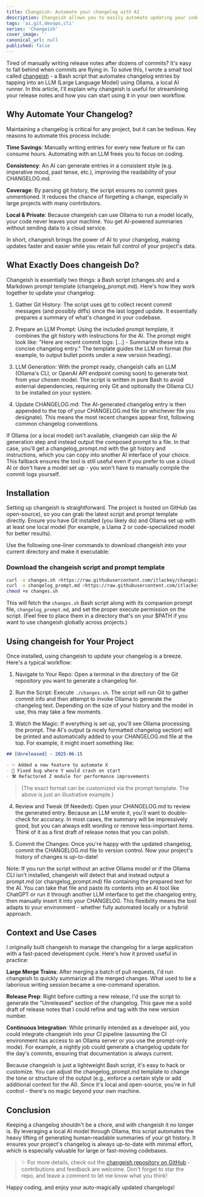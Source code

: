 ```yaml
---
title: Changeish: Automate your changelog with AI
description: Changeish allows you to easily automate updating your code's change log.
tags: 'ai,git,devops,cli'
series: 'Changeish'
cover_image: ''
canonical_url: null
published: false
---
```


Tired of manually writing release notes after dozens of commits? It's easy to fall behind when commits are flying in. To solve this, I wrote a small tool called [changeish](https://github.com/itlackey/changeish) - a Bash script that automates changelog entries by tapping into an LLM (Large Language Model) using Ollama, a local AI runner. In this article, I'll explain why changeish is useful for streamlining your release notes and how you can start using it in your own workflow.

## Why Automate Your Changelog?

Maintaining a changelog is critical for any project, but it can be tedious. Key reasons to automate this process include:

**Time Savings**: Manually writing entries for every new feature or fix can consume hours. Automating with an LLM frees you to focus on coding.

**Consistency**: An AI can generate entries in a consistent style (e.g. imperative mood, past tense, etc.), improving the readability of your CHANGELOG.md.

**Coverage**: By parsing git history, the script ensures no commit goes unmentioned. It reduces the chance of forgetting a change, especially in large projects with many contributors.

**Local & Private**: Because changeish can use Ollama to run a model locally, your code never leaves your machine. You get AI-powered summaries without sending data to a cloud service.

In short, changeish brings the power of AI to your changelog, making updates faster and easier while you retain full control of your project's data.

## What Exactly Does changeish Do?

Changeish is essentially two things: a Bash script (changes.sh) and a Markdown prompt template (changelog_prompt.md). Here's how they work together to update your changelog:

1. Gather Git History: The script uses git to collect recent commit messages (and possibly diffs) since the last logged update. It essentially prepares a summary of what's changed in your codebase.

2. Prepare an LLM Prompt: Using the included prompt template, it combines the git history with instructions for the AI. The prompt might look like: "Here are recent commit logs: [...] - Summarize these into a concise changelog entry." The template guides the LLM on format (for example, to output bullet points under a new version heading).

3. LLM Generation: With the prompt ready, changeish calls an LLM (Ollama's CLI, or OpenAI API endpoint coming soon) to generate text from your chosen model. The script is written in pure Bash to avoid external dependencies, requiring only Git and optionally the Ollama CLI to be installed on your system.

4. Update CHANGELOG.md: The AI-generated changelog entry is then appended to the top of your CHANGELOG.md file (or whichever file you designate). This means the most recent changes appear first, following common changelog conventions.

If Ollama (or a local model) isn't available, changeish can skip the AI generation step and instead output the composed prompt to a file. In that case, you'll get a changelog_prompt.md with the git history and instructions, which you can copy into another AI interface of your choice. This fallback ensures the tool is still useful even if you prefer to use a cloud AI or don't have a model set up - you won't have to manually compile the commit logs yourself.

## Installation

Setting up changeish is straightforward. The project is hosted on GitHub (as open-source), so you can grab the latest script and prompt template directly. Ensure you have Git installed (you likely do) and Ollama set up with at least one local model (for example, a Llama 2 or code-specialized model for better results).

Use the following one-liner commands to download changeish into your current directory and make it executable:

### Download the changeish script and prompt template

```bash
curl -o changes.sh <https://raw.githubusercontent.com/itlackey/changeish/main/changes.sh>
curl -o changelog_prompt.md <https://raw.githubusercontent.com/itlackey/changeish/main/changelog_prompt.md>
chmod +x changes.sh
```

This will fetch the `changes.sh` Bash script along with its companion prompt file, `changelog_prompt.md`, and set the proper execute permission on the script. (Feel free to place them in a directory that's on your $PATH if you want to use changeish globally across projects.)

## Using changeish for Your Project

Once installed, using changeish to update your changelog is a breeze. Here's a typical workflow:

1. Navigate to Your Repo: Open a terminal in the directory of the Git repository you want to generate a changelog for.

2. Run the Script: Execute `./changes.sh`. The script will run Git to gather commit info and then attempt to invoke Ollama to generate the changelog text. Depending on the size of your history and the model in use, this may take a few moments.

3. Watch the Magic: If everything is set up, you'll see Ollama processing the prompt. The AI's output (a nicely formatted changelog section) will be printed and automatically added to your CHANGELOG.md file at the top. For example, it might insert something like:

```markdown
## [Unreleased] - 2025-06-15

- ✨ Added a new feature to automate X
- 🐛 Fixed bug where Y would crash on start
- 🛠 Refactored Z module for performance improvements
```

> (The exact format can be customized via the prompt template. The above is just an illustrative example.)

4. Review and Tweak (If Needed): Open your CHANGELOG.md to review the generated entry. Because an LLM wrote it, you'll want to double-check for accuracy. In most cases, the summary will be impressively good, but you can always edit wording or remove less-important items. Think of it as a first draft of release notes that you can polish.

5. Commit the Changes: Once you're happy with the updated changelog, commit the CHANGELOG.md file to version control. Now your project's history of changes is up-to-date!

Note: If you run the script without an active Ollama model or if the Ollama CLI isn't installed, changeish will detect that and instead output a prompt.md (or changelog_prompt.md) file containing the prepared text for the AI. You can take that file and paste its contents into an AI tool like ChatGPT or run it through another LLM interface to get the changelog entry, then manually insert it into your CHANGELOG. This flexibility means the tool adapts to your environment - whether fully automated locally or a hybrid approach.

## Context and Use Cases

I originally built changeish to manage the changelog for a large application with a fast-paced development cycle. Here's how it proved useful in practice:

**Large Merge Trains**: After merging a batch of pull requests, I'd run changeish to quickly summarize all the merged changes. What used to be a laborious writing session became a one-command operation.

**Release Prep**: Right before cutting a new release, I'd use the script to generate the "Unreleased" section of the changelog. This gave me a solid draft of release notes that I could refine and tag with the new version number.

**Continuous Integration**: While primarily intended as a developer aid, you could integrate changeish into your CI pipeline (assuming the CI environment has access to an Ollama server or you use the prompt-only mode). For example, a nightly job could generate a changelog update for the day's commits, ensuring that documentation is always current.

Because changeish is just a lightweight Bash script, it's easy to hack or customize. You can adjust the changelog_prompt.md template to change the tone or structure of the output (e.g., enforce a certain style or add additional context for the AI). Since it's local and open-source, you're in full control - there's no magic beyond your own machine.

## Conclusion

Keeping a changelog shouldn't be a chore, and with changeish it no longer is. By leveraging a local AI model through Ollama, this script automates the heavy lifting of generating human-readable summaries of your git history. It ensures your project's changelog is always up-to-date with minimal effort, which is especially valuable for large or fast-moving codebases.

> ✨ For more details, check out the [changeish repository on GitHub](https://github.com/itlackey/changeish) - contributions and feedback are welcome. Don't forget to star the repo, and leave a comment to let me know what you think!

Happy coding, and enjoy your auto-magically updated changelogs!
